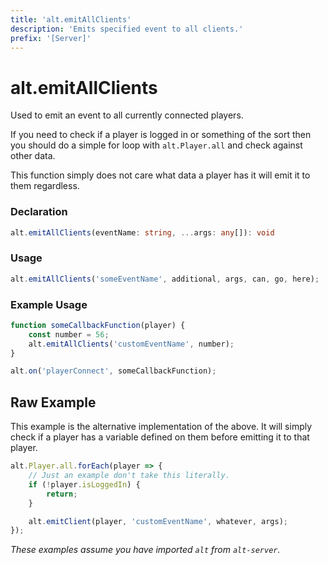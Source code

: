 ```yaml
---
title: 'alt.emitAllClients'
description: 'Emits specified event to all clients.'
prefix: '[Server]'
---
```


# alt.emitAllClients

Used to emit an event to all currently connected players. 

If you need to check if a player is logged in or something of the sort then you should do a simple for loop with `alt.Player.all` and check against other data.

This function simply does not care what data a player has it will emit it to them regardless.

### Declaration

```typescript
alt.emitAllClients(eventName: string, ...args: any[]): void
```

### Usage

```js
alt.emitAllClients('someEventName', additional, args, can, go, here);
```

### Example Usage

```js
function someCallbackFunction(player) {
    const number = 56;
    alt.emitAllClients('customEventName', number);
}

alt.on('playerConnect', someCallbackFunction);
```

## Raw Example

This example is the alternative implementation of the above. It will simply check if a player has a variable defined on them before emitting it to that player.


```js
alt.Player.all.forEach(player => {
    // Just an example don't take this literally.
    if (!player.isLoggedIn) {
        return;
    }

    alt.emitClient(player, 'customEventName', whatever, args);
});
```

_These examples assume you have imported `alt` from `alt-server`._